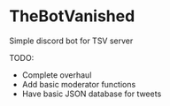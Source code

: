 # TheBotVanished
Simple discord bot for TSV server

TODO:
* Complete overhaul
* Add basic moderator functions
* Have basic JSON database for tweets